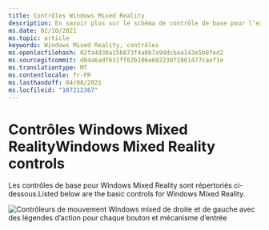 ```yaml
---
title: Contrôles Windows Mixed Reality
description: En savoir plus sur le schéma de contrôle de base pour l’exécution de AltspaceVR à l’aide de contrôleurs de mouvement Windows Mixed Reality.
ms.date: 02/10/2021
ms.topic: article
keywords: Windows Mixed Reality, contrôles
ms.openlocfilehash: 02fa4d30a15b873f4a8b7a9ddcbaa143e5b8fed2
ms.sourcegitcommit: d84a6adf631ff02b106e682238f2861477caef1e
ms.translationtype: MT
ms.contentlocale: fr-FR
ms.lasthandoff: 04/08/2021
ms.locfileid: "107212367"
---
```

# <a name="windows-mixed-reality-controls"></a><span data-ttu-id="8dda2-104">Contrôles Windows Mixed Reality</span><span class="sxs-lookup"><span data-stu-id="8dda2-104">Windows Mixed Reality controls</span></span>

<span data-ttu-id="8dda2-105">Les contrôles de base pour Windows Mixed Reality sont répertoriés ci-dessous.</span><span class="sxs-lookup"><span data-stu-id="8dda2-105">Listed below are the basic controls for Windows Mixed Reality.</span></span>

![Contrôleurs de mouvement Windows mixed de droite et de gauche avec des légendes d’action pour chaque bouton et mécanisme d’entrée](images/windows-mixed-controls.jpg)